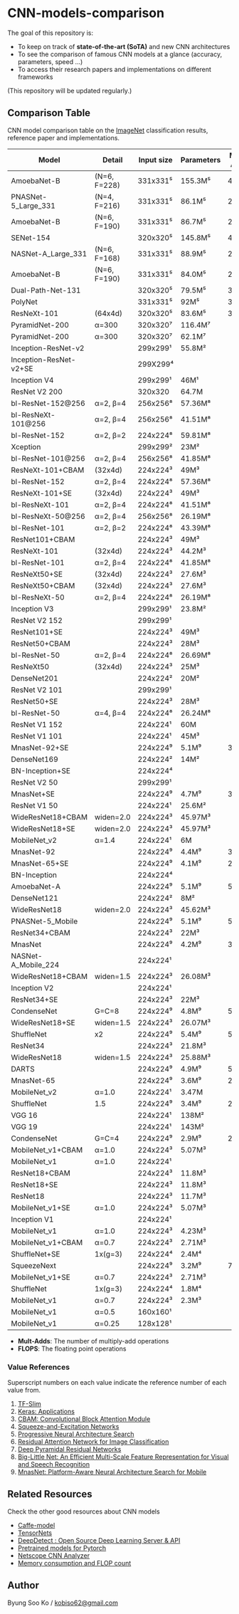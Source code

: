 # CNN-models-comparison
The goal of this repository is:
- To keep on track of **state-of-the-art (SoTA)** and new CNN architectures
- To see the comparison of famous CNN models at a glance (accuracy, parameters, speed ...)
- To access their research papers and implementations on different frameworks

(This repository will be updated regularly.)

## Comparison Table
CNN model comparison table on the [ImageNet](http://www.image-net.org/) classification results, reference paper and implementations.

Model | Detail | Input size | Parameters | Mult-Adds | FLOPS | Depth | Top-1 Acc | Top-5 Acc | Paper | TF | Keras | Pytorch | Caffe | Torch | MXNet
-- | -- | -- | -- | -- | -- | -- | -- | -- | -- | -- | -- | -- | -- | -- | --
AmoebaNet-B | (N=6, F=228) | 331x331⁵ | 155.3M⁵ | 41.1B⁵ |   |   | 83.10⁵ | 96.30⁵ | [Paper](https://arxiv.org/abs/1802.01548) | [TF](https://github.com/tensorflow/tpu/tree/master/models/official/amoeba_net) | - | - | - | - | -
PNASNet-5_Large_331 | (N=4, F=216) | 331x331⁵ | 86.1M⁵ | 25.0B⁵ |   |   | 82.90⁵ | 96.20⁵ | [Paper](https://arxiv.org/abs/1712.00559) | [TF](https://github.com/tensorflow/models/tree/master/research/slim) | - | - | - | - | -
AmoebaNet-B | (N=6, F=190) | 331x331⁵ | 86.7M⁵ | 23.1B⁵ |   |   | 82.80⁵ | 96.10⁵ | [Paper](https://arxiv.org/abs/1802.01548) | [TF](https://github.com/tensorflow/tpu/tree/master/models/official/amoeba_net) | - | - | - | - | -
SENet-154 |   | 320x320⁵ | 145.8M⁵ | 42.3B⁵ |   |   | 82.70⁵ | 96.20⁵ | [Paper](https://arxiv.org/pdf/1709.01507.pdf) | [TF](https://github.com/kobiso/SENet-tensorflow-slim) | [Keras](https://github.com/titu1994/keras-squeeze-excite-network) | [Pytorch](https://github.com/pytorch/vision/tree/master/torchvision) | [Caffe](https://github.com/hujie-frank/SENet) | - | -
NASNet-A_Large_331 | (N=6, F=168) | 331x331⁵ | 88.9M⁵ | 23.8B⁵ |   |   | 82.70⁵ | 96.20⁵ | [Paper](https://arxiv.org/abs/1707.07012) | [TF](https://github.com/tensorflow/models/tree/master/research/slim) | [Keras](https://keras.io/applications/) | [Pytorch](https://github.com/wandering007/nasnet-pytorch) | - | - | -
AmoebaNet-B | (N=6, F=190) | 331x331⁵ | 84.0M⁵ | 22.3B⁵ |   |   | 82.30⁵ | 96.10⁵ | [Paper](https://arxiv.org/abs/1802.01548) | [TF](https://github.com/tensorflow/tpu/tree/master/models/official/amoeba_net) | - | - | - | - | -
Dual-Path-Net-131 |   | 320x320⁵ | 79.5M⁵ | 32.0B⁵ |   |   | 81.50⁵ | 95.80⁵ | [Paper](https://arxiv.org/abs/1707.01629) | - | [Keras](https://github.com/titu1994/Keras-DualPathNetworks) | [Pytorch](https://github.com/Queequeg92/DualPathNet) | [Caffe](https://github.com/cypw/DPNs) | - | [MXNet](https://github.com/cypw/DPNs)
PolyNet |   | 331x331⁵ | 92M⁵ | 34.7B⁵ |   |   | 81.30⁵ | 95.80⁵ | [Paper](https://arxiv.org/abs/1611.05725) | - | - | [Pytorch](https://github.com/Cadene/pretrained-models.pytorch/blob/master/pretrainedmodels/models/polynet.py) | [Caffe](https://github.com/CUHK-MMLAB/polynet) | - | -
ResNeXt-101 | (64x4d) | 320x320⁵ | 83.6M⁵ | 31.5B⁵ |   |   | 80.90⁵ | 95.60⁵ | [Paper](https://arxiv.org/abs/1611.05431) | [TF](https://github.com/taki0112/ResNeXt-Tensorflow) | [Keras](https://github.com/titu1994/Keras-ResNeXt) | [Pytorch](https://github.com/prlz77/ResNeXt.pytorch) | [Caffe](https://github.com/cypw/ResNeXt-1) | [Torch](https://github.com/facebookresearch/ResNeXt) | -
PyramidNet-200 | α=300 | 320x320⁷ | 116.4M⁷ |   |   |   | 80.80⁷ | 95.30⁷ | [Paper](https://arxiv.org/abs/1610.02915.pdf) | [TF](https://github.com/yselivonchyk/Tensorflow_DeepPyramidalResidualNet) | - | [Pytorch](https://github.com/dyhan0920/PyramidNet-PyTorch) | [Caffe](https://github.com/jhkim89/PyramidNet-caffe) | [Torch](https://github.com/jhkim89/PyramidNet) | -
PyramidNet-200 | α=300 | 320x320⁷ | 62.1M⁷ |   |   |   | 80.50⁷ | 95.20⁷ | [Paper](https://arxiv.org/abs/1610.02915.pdf) | [TF](https://github.com/yselivonchyk/Tensorflow_DeepPyramidalResidualNet) | - | [Pytorch](https://github.com/dyhan0920/PyramidNet-PyTorch) | [Caffe](https://github.com/jhkim89/PyramidNet-caffe) | [Torch](https://github.com/jhkim89/PyramidNet) | -
Inception-ResNet-v2 |   | 299x299¹ | 55.8M² |   | 11.75G⁴ | 572² | 80.40¹ | 95.30¹ | [Paper](http://arxiv.org/abs/1602.07261) | [TF](https://github.com/tensorflow/models/tree/master/research/slim) | [Keras](https://keras.io/applications/) | - | [Caffe](https://github.com/twtygqyy/Inception-resnet-v2) | - | -
Inception-ResNet-v2+SE |   | 299X299⁴ |   |   | 11.76G⁴ |   | 80.20⁴ | 95.21⁴ | [Paper](https://arxiv.org/pdf/1709.01507.pdf) | [TF](https://github.com/kobiso/SENet-tensorflow-slim) | - | [Pytorch](https://github.com/moskomule/senet.pytorch) | [Caffe](https://github.com/hujie-frank/SENet) | - | -
Inception V4 |   | 299x299¹ | 46M¹ |   |   |   | 80.20¹ | 95.20¹ | [Paper](http://arxiv.org/abs/1602.07261) | [TF](https://github.com/tensorflow/models/tree/master/research/slim) | [Keras](https://github.com/kentsommer/keras-inceptionV4) | [Pytorch](https://github.com/pytorch/vision/tree/master/torchvision) | - | - | -
ResNet V2 200 |   | 320x320 | 64.7M |   | 15G |   | 79.90¹ | 95.20¹ | [Paper](https://arxiv.org/abs/1603.05027) | [TF](https://github.com/tensorflow/models/tree/master/research/slim) | [Keras](https://github.com/raghakot/keras-resnet) | - | [Caffe](https://github.com/soeaver/caffe-model/tree/master/cls/resnet-v2) | - | -
bl-ResNet-152@256 | α=2, β=4 | 256x256⁸ | 57.36M⁸ |   | 6.58G⁸ |   | 79.66⁸ | - | [Paper](https://arxiv.org/abs/1807.03848) | - | - | - | - | - | -
bl-ResNeXt-101@256 | α=2, β=4 | 256x256⁸ | 41.51M⁸ |   | 5.33G⁸ |   | 79.59⁸ | - | [Paper](https://arxiv.org/abs/1807.03848) | - | - | - | - | - | -
bl-ResNet-152 | α=2, β=2 | 224x224⁸ | 59.81M⁸ |   | 5.64G⁸ |   | 79.04⁸ | - | [Paper](https://arxiv.org/abs/1807.03848) | - | - | - | - | - | -
Xception |   | 299x299² | 23M² |   |   | 126² | 79.00² | 94.50² | [Paper](https://arxiv.org/abs/1610.02357) | [TF](https://github.com/kwotsin/TensorFlow-Xception) | [Keras](https://keras.io/applications/) | [Pytorch](https://github.com/tstandley/Xception-PyTorch) | [Caffe](https://github.com/yihui-he/Xception-caffe) | - | -
bl-ResNet-101@256 | α=2, β=4 | 256x256⁸ | 41.85M⁸ |   | 5.08G⁸ |   | 78.96⁸ | - | [Paper](https://arxiv.org/abs/1807.03848) | - | - | - | - | - | -
ResNeXt-101+CBAM | (32x4d) | 224x224³ | 49M³ |   | 7.519G³ |   | 78.93³ | 94.41³ | [Paper](https://arxiv.org/pdf/1807.06521.pdf) | [TF](https://github.com/kobiso/CBAM-tensorflow) | [Keras](https://github.com/kobiso/CBAM-keras) | - | - | - | -
bl-ResNet-152 | α=2, β=4 | 224x224⁸ | 57.36M⁸ |   | 5.04G⁸ |   | 78.84⁸ | - | [Paper](https://arxiv.org/abs/1807.03848) | - | - | - | - | - | -
ResNeXt-101+SE | (32x4d) | 224x224³ | 49M³ |   | 7.512G³ |   | 78.83³ | 94.34³ | [Paper](https://arxiv.org/pdf/1709.01507.pdf) | [TF](https://github.com/taki0112/SENet-Tensorflow) | - | - | [Caffe](https://github.com/hujie-frank/SENet) | - | -
bl-ResNeXt-101 | α=2, β=4 | 224x224⁸ | 41.51M⁸ |   | 4.08G⁸ |   | 78.80⁸ | - | [Paper](https://arxiv.org/abs/1807.03848) | - | - | - | - | - | -
bl-ResNeXt-50@256 | α=2, β=4 | 256x256⁸ | 26.19M⁸ |   | 3.95G⁸ |   | 78.77⁸ | - | [Paper](https://arxiv.org/abs/1807.03848) | - | - | - | - | - | -
bl-ResNet-101 | α=2, β=2 | 224x224⁸ | 43.39M⁸ |   | 4.27G⁸ |   | 78.60⁸ | - | [Paper](https://arxiv.org/abs/1807.03848) | - | - | - | - | - | -
ResNet101+CBAM |   | 224x224³ | 49M³ |   | 7.581G³ |   | 78.49³ | 94.31³ | [Paper](https://arxiv.org/pdf/1807.06521.pdf) | [TF](https://github.com/kobiso/CBAM-tensorflow-slim) | [Keras](https://github.com/kobiso/CBAM-keras) | - | - | - | -
ResNeXt-101 | (32x4d) | 224x224³ | 44.2M³ |   | 7.508G³ |   | 78.46³ | 94.25³ | [Paper](https://arxiv.org/abs/1611.05431) | [TF](https://github.com/taki0112/ResNeXt-Tensorflow) | [Keras](https://github.com/titu1994/Keras-ResNeXt) | [Pytorch](https://github.com/prlz77/ResNeXt.pytorch) | [Caffe](https://github.com/cypw/ResNeXt-1) | [Torch](https://github.com/facebookresearch/ResNeXt) | -
bl-ResNet-101 | α=2, β=4 | 224x224⁸ | 41.85M⁸ |   | 3.89G⁸ |   | 78.20⁸ | - | [Paper](https://arxiv.org/abs/1807.03848) | - | - | - | - | - | -
ResNeXt50+SE | (32x4d) | 224x224³ | 27.6M³ |   | 3.771G³ |   | 78.09³ | 93.96³ | [Paper](https://arxiv.org/pdf/1709.01507.pdf) | [TF](https://github.com/taki0112/SENet-Tensorflow) | - | - | [Caffe](https://github.com/hujie-frank/SENet) | - | -
ResNeXt50+CBAM | (32x4d) | 224x224³ | 27.6M³ |   | 3.774G³ |   | 78.08³ | 94.09³ | [Paper](https://arxiv.org/pdf/1807.06521.pdf) | [TF](https://github.com/kobiso/CBAM-tensorflow) | [Keras](https://github.com/kobiso/CBAM-keras) | - | - | - | -
bl-ResNeXt-50 | α=2, β=4 | 224x224⁸ | 26.19M⁸ |   | 3.03G⁸ |   | 78.00⁸ | - | [Paper](https://arxiv.org/abs/1807.03848) | - | - | - | - | - | -
Inception V3 |   | 299x299¹ | 23.8M² |   |   | 159² | 78.00¹ | 93.90¹ | [Paper](http://arxiv.org/abs/1512.00567) | [TF](https://github.com/tensorflow/models/tree/master/research/slim) | [Keras](https://keras.io/applications/) | [Pytorch](https://github.com/pytorch/vision/tree/master/torchvision) | [Caffe](https://github.com/smichalowski/google_inception_v3_for_caffe) | - | -
ResNet V2 152 |   | 299x299¹ |   |   |   |   | 77.80¹ | 94.10¹ | [Paper](https://arxiv.org/abs/1603.05027) | [TF](https://github.com/tensorflow/models/tree/master/research/slim) | [Keras](https://github.com/raghakot/keras-resnet) | - | [Caffe](https://github.com/soeaver/caffe-model/tree/master/cls/resnet-v2) | - | -
ResNet101+SE |   | 224x224³ | 49M³ |   | 7.575G³ |   | 77.65³ | 93.81³ | [Paper](https://arxiv.org/pdf/1709.01507.pdf) | [TF](https://github.com/kobiso/SENet-tensorflow-slim) | - | [Pytorch](https://github.com/moskomule/senet.pytorch) | [Caffe](https://github.com/hujie-frank/SENet) | - | -
ResNet50+CBAM |   | 224x224³ | 28M³ |   | 3.864G³ |   | 77.34³ | 93.69³ | [Paper](https://arxiv.org/pdf/1807.06521.pdf) | [TF](https://github.com/kobiso/CBAM-tensorflow-slim) | [Keras](https://github.com/kobiso/CBAM-keras) | - | - | - | -
bl-ResNet-50 | α=2, β=4 | 224x224⁸ | 26.69M⁸ |   | 2.85G⁸ |   | 77.31⁸ | - | [Paper](https://arxiv.org/abs/1807.03848) | - | - | - | - | - | -
ResNeXt50 | (32x4d) | 224x224³ | 25M³ |   | 3.768G³ |   | 77.15³ | 94.25³ | [Paper](https://arxiv.org/abs/1611.05431) | [TF](https://github.com/taki0112/ResNeXt-Tensorflow) | [Keras](https://github.com/titu1994/Keras-ResNeXt) | [Pytorch](https://github.com/prlz77/ResNeXt.pytorch) | [Caffe](https://github.com/cypw/ResNeXt-1) | [Torch](https://github.com/facebookresearch/ResNeXt) | -
DenseNet201 |   | 224x224² | 20M² |   |   | 201² | 77.00² | 93.30² | [Paper](https://arxiv.org/abs/1608.06993) | [TF](https://github.com/YixuanLi/densenet-tensorflow) | [Keras](https://keras.io/applications/) | [Pytorch](https://github.com/pytorch/vision/tree/master/torchvision) | [Caffe](https://github.com/shicai/DenseNet-Caffe) | - | -
ResNet V2 101 |   | 299x299¹ |   |   |   |   | 77.00¹ | 93.70¹ | [Paper](https://arxiv.org/abs/1603.05027) | [TF](https://github.com/tensorflow/models/tree/master/research/slim) | [Keras](https://github.com/raghakot/keras-resnet) | - | [Caffe](https://github.com/soeaver/caffe-model/tree/master/cls/resnet-v2) | - | -
ResNet50+SE |   | 224x224³ | 28M³ |   | 3.86G³ |   | 76.86³ | 93.30³ | [Paper](https://arxiv.org/pdf/1709.01507.pdf) | [TF](https://github.com/kobiso/SENet-tensorflow-slim) | - | [Pytorch](https://github.com/moskomule/senet.pytorch) | [Caffe](https://github.com/hujie-frank/SENet) | - | -
bl-ResNet-50 | α=4, β=4 | 224x224⁸ | 26.24M⁸ |   | 2.48G⁸ |   | 76.85⁸ | - | [Paper](https://arxiv.org/abs/1807.03848) | - | - | - | - | - | -
ResNet V1 152 |   | 224x224¹ | 60M |   | 11.3G⁴ | 517 | 76.80¹ | 93.20¹ | [Paper](https://arxiv.org/abs/1512.03385) | [TF](https://github.com/tensorflow/models/tree/master/research/slim) | [Keras](https://github.com/statech/resnet) | [Pytorch](https://github.com/pytorch/vision/tree/master/torchvision) | [Caffe](https://github.com/KaimingHe/deep-residual-networks) | [Torch](https://github.com/facebook/fb.resnet.torch) | -
ResNet V1 101 |   | 224x224¹ | 45M³ |   | 7.57G³ |   | 76.40¹ | 92.90¹ | [Paper](https://arxiv.org/abs/1512.03385) | [TF](https://github.com/tensorflow/models/tree/master/research/slim) | [Keras](https://github.com/statech/resnet) | [Pytorch](https://github.com/pytorch/vision/tree/master/torchvision) | [Caffe](https://github.com/KaimingHe/deep-residual-networks) | [Torch](https://github.com/facebook/fb.resnet.torch) | -
MnasNet-92+SE |   | 224x224⁹ | 5.1M⁹ | 391M⁹ |   |   | 76.13⁹ | 92.85⁹ | [Paper](https://arxiv.org/abs/1807.11626) | [TF](https://github.com/Lyken17/MNasNet-TensorFlow) | [Keras](https://github.com/abhoi/Keras-MnasNet) | [Pytorch](https://github.com/AnjieZheng/MnasNet-PyTorch) | [Caffe](https://github.com/LiJianfei06/MnasNet-caffe) | - | -
DenseNet169 |   | 224x224² | 14M² |   |   | 169² | 75.90² | 92.80² | [Paper](https://arxiv.org/abs/1608.06993) | [TF](https://github.com/YixuanLi/densenet-tensorflow) | [Keras](https://keras.io/applications/) | [Pytorch](https://github.com/pytorch/vision/tree/master/torchvision) | [Caffe](https://github.com/shicai/DenseNet-Caffe) | - | -
BN-Inception+SE |   | 224x224⁴ |   |   | 2.04G⁴ |   | 75.77⁴ | 92.86⁴ | [Paper](https://arxiv.org/pdf/1709.01507.pdf) | [TF](https://github.com/kobiso/SENet-tensorflow-slim) | - | - | [Caffe](https://github.com/hujie-frank/SENet) | - | -
ResNet V2 50 |   | 299x299¹ |   |   |   |   | 75.60¹ | 92.80¹ | [Paper](https://arxiv.org/abs/1603.05027) | [TF](https://github.com/tensorflow/models/tree/master/research/slim) | [Keras](https://github.com/raghakot/keras-resnet) | - | [Caffe](https://github.com/soeaver/caffe-model/tree/master/cls/resnet-v2) | - | -
MnasNet+SE |   | 224x224⁹ | 4.7M⁹ | 319M⁹ |   |   | 75.42⁹ | 92.51⁹ | [Paper](https://arxiv.org/abs/1807.11626) | [TF](https://github.com/Lyken17/MNasNet-TensorFlow) | [Keras](https://github.com/abhoi/Keras-MnasNet) | [Pytorch](https://github.com/AnjieZheng/MnasNet-PyTorch) | [Caffe](https://github.com/LiJianfei06/MnasNet-caffe) | - | -
ResNet V1 50 |   | 224x224¹ | 25.6M² |   | 3.858G³ | 168² | 75.20¹ | 92.20¹ | [Paper](https://arxiv.org/abs/1512.03385) | [TF](https://github.com/tensorflow/models/tree/master/research/slim) | [Keras](https://keras.io/applications/) | [Pytorch](https://github.com/pytorch/vision/tree/master/torchvision) | [Caffe](https://github.com/KaimingHe/deep-residual-networks) | [Torch](https://github.com/facebook/fb.resnet.torch) | -
WideResNet18+CBAM | widen=2.0 | 224x224³ | 45.97M³ |   | 6.697G³ |   | 75.16³ | 92.37³ | [Paper](https://arxiv.org/pdf/1807.06521.pdf) | - | - | - | - | - | -
WideResNet18+SE | widen=2.0 | 224x224³ | 45.97M³ |   | 6.696G³ |   | 75.07³ | 92.35³ | [Paper](https://arxiv.org/pdf/1709.01507.pdf) | - | - | - | [Caffe](https://github.com/hujie-frank/SENet) | - | -
MobileNet_v2 | α=1.4 | 224x224¹ | 6M |   |   |   | 74.90¹ | 92.50¹ | [Paper](https://arxiv.org/abs/1801.04381) | [TF](https://github.com/tensorflow/models/tree/master/research/slim) | [Keras](https://keras.io/applications/) | [Pytorch](https://github.com/tonylins/pytorch-mobilenet-v2) | [Caffe](https://github.com/shicai/MobileNet-Caffe) | - | -
MnasNet-92 |   | 224x224⁹ | 4.4M⁹ | 388M⁹ |   |   | 74.79⁹ | 92.05⁹ | [Paper](https://arxiv.org/abs/1807.11626) | [TF](https://github.com/Lyken17/MNasNet-TensorFlow) | [Keras](https://github.com/abhoi/Keras-MnasNet) | [Pytorch](https://github.com/AnjieZheng/MnasNet-PyTorch) | [Caffe](https://github.com/LiJianfei06/MnasNet-caffe) | - | -
MnasNet-65+SE |   | 224x224⁹ | 4.1M⁹ | 272M⁹ |   |   | 74.62⁹ | 91.93⁹ | [Paper](https://arxiv.org/abs/1807.11626) | [TF](https://github.com/Lyken17/MNasNet-TensorFlow) | [Keras](https://github.com/abhoi/Keras-MnasNet) | [Pytorch](https://github.com/AnjieZheng/MnasNet-PyTorch) | [Caffe](https://github.com/LiJianfei06/MnasNet-caffe) | - | -
BN-Inception |   | 224x224⁴ |   |   | 2.03G⁴ |   | 74.62⁴ | 92.21⁴ | [Paper](https://arxiv.org/pdf/1502.03167) | - | - | - | [Caffe](https://github.com/pertusa/InceptionBN-21K-for-Caffe) | - | -
AmoebaNet-A |   | 224x224⁹ | 5.1M⁹ | 555M⁹ |   |   | 74.50⁹ | 92.00⁹ | [Paper](https://arxiv.org/abs/1802.01548) | [TF](https://github.com/tensorflow/tpu/tree/master/models/official/amoeba_net) | - | - | - | - | -
DenseNet121 |   | 224x224² | 8M² |   |   | 121² | 74.50² | 91.80² | [Paper](https://arxiv.org/abs/1608.06993) | [TF](https://github.com/YixuanLi/densenet-tensorflow) | [Keras](https://keras.io/applications/) | [Pytorch](https://github.com/pytorch/vision/tree/master/torchvision) | [Caffe](https://github.com/shicai/DenseNet-Caffe) | - | -
WideResNet18 | widen=2.0 | 224x224³ | 45.62M³ |   | 6.696G³ |   | 74.37³ | 91.80³ | [Paper](https://arxiv.org/abs/1605.07146) | [TF](https://github.com/dalgu90/wrn-tensorflow) | [Keras](https://github.com/titu1994/Wide-Residual-Networks) | [Pytorch](https://github.com/xternalz/WideResNet-pytorch) | [Caffe](https://github.com/razorx89/caffe-wrn-generator) | - | -
PNASNet-5_Mobile |   | 224x224⁹ | 5.1M⁹ | 588M⁹ |   |   | 74.20⁹ | 91.90⁹ | [Paper](https://arxiv.org/abs/1712.00559.pdf) | [TF](https://github.com/tensorflow/models/tree/master/research/slim) | - | - | - | - | -
ResNet34+CBAM |   | 224x224³ | 22M³ |   | 3.665G³ |   | 74.01³ | 91.76³ | [Paper](https://arxiv.org/pdf/1807.06521.pdf) | [TF](https://github.com/kobiso/CBAM-tensorflow-slim) | [Keras](https://github.com/kobiso/CBAM-keras) | - | - | - | -
MnasNet |   | 224x224⁹ | 4.2M⁹ | 317M⁹ |   |   | 74.00⁹ | 91.78⁹ | [Paper](https://arxiv.org/abs/1807.11626) | [TF](https://github.com/Lyken17/MNasNet-TensorFlow) | [Keras](https://github.com/abhoi/Keras-MnasNet) | [Pytorch](https://github.com/AnjieZheng/MnasNet-PyTorch) | [Caffe](https://github.com/LiJianfei06/MnasNet-caffe) | - | -
NASNet-A_Mobile_224 |   | 224x224¹ |   |   |   |   | 74.00¹ | 91.60¹ | [Paper](https://arxiv.org/abs/1707.07012) | [TF](https://github.com/tensorflow/models/tree/master/research/slim) | [Keras](https://keras.io/applications/) | [Pytorch](https://github.com/wandering007/nasnet-pytorch) | - | - | -
WideResNet18+CBAM | widen=1.5 | 224x224³ | 26.08M³ |   | 3.868G³ |   | 73.90³ | 91.57³ | [Paper](https://arxiv.org/pdf/1807.06521.pdf) | - | - | - | - | - | -
Inception V2 |   | 224x224¹ |   |   |   |   | 73.90¹ | 91.80¹ | [Paper](http://arxiv.org/abs/1502.03167) | [TF](https://github.com/tensorflow/models/tree/master/research/slim) | - | [Pytorch](https://github.com/pytorch/vision/tree/master/torchvision) | - | - | -
ResNet34+SE |   | 224x224³ | 22M³ |   | 3.664G³ |   | 73.87³ | 91.65³ | [Paper](https://arxiv.org/pdf/1709.01507.pdf) | [TF](https://github.com/kobiso/SENet-tensorflow-slim) | - | [Pytorch](https://github.com/moskomule/senet.pytorch) | [Caffe](https://github.com/hujie-frank/SENet) | - | -
CondenseNet | G=C=8 | 224x224⁹ | 4.8M⁹ | 529M⁹ |   |   | 73.80⁹ | 91.70⁹ | [Paper](https://arxiv.org/abs/1711.09224) | [TF](https://github.com/markdtw/condensenet-tensorflow) | - | [Pytorch](https://github.com/ShichenLiu/CondenseNet) | - | - | -
WideResNet18+SE | widen=1.5 | 224x224³ | 26.07M³ |   | 3.867G³ |   | 73.79³ | 91.53³ | [Paper](https://arxiv.org/pdf/1709.01507.pdf) | - | - | - | [Caffe](https://github.com/hujie-frank/SENet) | - | -
ShuffleNet | x2 | 224x224⁹ | 5.4M⁹ | 524M⁹ |   |   | 73.70⁹ | - | [Paper](https://arxiv.org/abs/1707.01083) | [TF](https://github.com/MG2033/ShuffleNet) | [Keras](https://github.com/scheckmedia/keras-shufflenet) | [Pytorch](https://github.com/jaxony/ShuffleNet) | [Caffe](https://github.com/farmingyard/ShuffleNet) | - | -
ResNet34 |   | 224x224³ | 21.8M³ |   | 3.664G³ |   | 73.31³ | 91.40³ | [Paper](https://arxiv.org/abs/1512.03385) | [TF](https://github.com/tensorflow/models/tree/master/research/slim) | - | [Pytorch](https://github.com/pytorch/vision/tree/master/torchvision) | [Caffe](https://github.com/KaimingHe/deep-residual-networks) | [Torch](https://github.com/facebook/fb.resnet.torch) | -
WideResNet18 | widen=1.5 | 224x224³ | 25.88M³ |   | 3.866G³ |   | 73.15³ | 91.12³ | [Paper](https://arxiv.org/abs/1605.07146) | [TF](https://github.com/dalgu90/wrn-tensorflow) | [Keras](https://github.com/titu1994/Wide-Residual-Networks) | [Pytorch](https://github.com/xternalz/WideResNet-pytorch) | [Caffe](https://github.com/razorx89/caffe-wrn-generator) | - | -
DARTS |   | 224x224⁹ | 4.9M⁹ | 595M⁹ |   |   | 73.10⁹ | 91.00⁹ | [Paper](https://arxiv.org/abs/1806.09055) | - | - | [Pytorch](https://github.com/quark0/darts) | - | - | -
MnasNet-65 |   | 224x224⁹ | 3.6M⁹ | 270M⁹ |   |   | 73.02⁹ | 91.14⁹ | [Paper](https://arxiv.org/abs/1807.11626) | [TF](https://github.com/Lyken17/MNasNet-TensorFlow) | [Keras](https://github.com/abhoi/Keras-MnasNet) | [Pytorch](https://github.com/AnjieZheng/MnasNet-PyTorch) | [Caffe](https://github.com/LiJianfei06/MnasNet-caffe) | - | -
MobileNet_v2 | α=1.0 | 224x224¹ | 3.47M |   |   |   | 71.90¹ | 91.00¹ | [Paper](https://arxiv.org/abs/1801.04381) | [TF](https://github.com/tensorflow/models/tree/master/research/slim) | [Keras](https://keras.io/applications/) | [Pytorch](https://github.com/tonylins/pytorch-mobilenet-v2) | [Caffe](https://github.com/shicai/MobileNet-Caffe) | - | -
ShuffleNet | 1.5 | 224x224⁹ | 3.4M⁹ | 292M⁹ |   |   | 71.50⁹ | - | [Paper](https://arxiv.org/abs/1707.01083) | [TF](https://github.com/MG2033/ShuffleNet) | [Keras](https://github.com/scheckmedia/keras-shufflenet) | [Pytorch](https://github.com/jaxony/ShuffleNet) | [Caffe](https://github.com/farmingyard/ShuffleNet) | - | -
VGG 16 |   | 224x224¹ | 138M² |   | 15.47⁴ | 23² | 71.50¹ | 89.80¹ | [Paper](http://arxiv.org/abs/1409.1556.pdf) | [TF](https://github.com/tensorflow/models/tree/master/research/slim) | [Keras](https://keras.io/applications/) | [Pytorch](https://github.com/pytorch/vision/tree/master/torchvision) | [Caffe](https://github.com/davidgengenbach/vgg-caffe) | - | -
VGG 19 |   | 224x224¹ | 143M² |   |   | 26² | 71.10¹ | 89.80¹ | [Paper](http://arxiv.org/abs/1409.1556.pdf) | [TF](https://github.com/tensorflow/models/tree/master/research/slim) | [Keras](https://keras.io/applications/) | [Pytorch](https://github.com/pytorch/vision/tree/master/torchvision) | [Caffe](https://github.com/davidgengenbach/vgg-caffe) | - | -
CondenseNet | G=C=4 | 224x224⁹ | 2.9M⁹ | 274M⁹ |   |   | 71.00⁹ | 90.00⁹ | [Paper](https://arxiv.org/abs/1711.09224) | [TF](https://github.com/markdtw/condensenet-tensorflow) | - | [Pytorch](https://github.com/ShichenLiu/CondenseNet) | - | - | -
MobileNet_v1+CBAM | α=1.0 | 224x224³ | 5.07M³ |   | 0.576G³ |   | 70.99³ | 90.01³ | [Paper](https://arxiv.org/pdf/1807.06521.pdf) | - | [Keras](https://github.com/kobiso/CBAM-keras) | - | - | - | -
MobileNet_v1 | α=1.0 | 224x224¹ |   |   |   |   | 70.90¹ | 89.90¹ | [Paper](https://arxiv.org/pdf/1704.04861.pdf) | [TF](https://github.com/tensorflow/models/tree/master/research/slim) | [Keras](https://keras.io/applications/) | [Pytorch](https://github.com/marvis/pytorch-mobilenet) | [Caffe](https://github.com/shicai/MobileNet-Caffe) | - | -
ResNet18+CBAM |   | 224x224³ | 11.8M³ |   | 1.815G³ |   | 70.73³ | 89.91³ | [Paper](https://arxiv.org/pdf/1807.06521.pdf) | [TF](https://github.com/kobiso/CBAM-tensorflow-slim) | [Keras](https://github.com/kobiso/CBAM-keras) | - | - | - | -
ResNet18+SE |   | 224x224³ | 11.8M³ |   | 1.814G³ |   | 70.59³ | 89.78³ | [Paper](https://arxiv.org/pdf/1709.01507.pdf) | [TF](https://github.com/kobiso/SENet-tensorflow-slim) | - | [Pytorch](https://github.com/moskomule/senet.pytorch) | [Caffe](https://github.com/hujie-frank/SENet) | - | -
ResNet18 |   | 224x224³ | 11.7M³ |   | 1.814G³ |   | 70.40³ | 89.45³ | [Paper](https://arxiv.org/abs/1512.03385) | [TF](https://github.com/tensorflow/models/tree/master/research/slim) | - | [Pytorch](https://github.com/pytorch/vision/tree/master/torchvision) | [Caffe](https://github.com/KaimingHe/deep-residual-networks) | [Torch](https://github.com/facebook/fb.resnet.torch) | -
MobileNet_v1+SE | α=1.0 | 224x224³ | 5.07M³ |   | 0.570G³ |   | 70.03³ | 89.37³ | [Paper](https://arxiv.org/pdf/1709.01507.pdf) | - | - | - | [Caffe](https://github.com/hujie-frank/SENet) | - | -
Inception V1 |   | 224x224¹ |   |   |   |   | 69.80¹ | 89.60¹ | [Paper](http://arxiv.org/abs/1409.4842v1) | [TF](https://github.com/tensorflow/models/tree/master/research/slim) | [Keras](https://gist.github.com/joelouismarino/a2ede9ab3928f999575423b9887abd14) | [Pytorch](https://github.com/pytorch/vision/tree/master/torchvision) | - | - | -
MobileNet_v1 | α=1.0 | 224x224³ | 4.23M³ |   | 0.569G³ |   | 68.61³ | 88.49³ | [Paper](https://arxiv.org/pdf/1704.04861.pdf) | [TF](https://github.com/tensorflow/models/tree/master/research/slim) | [Keras](https://keras.io/applications/) | [Pytorch](https://github.com/marvis/pytorch-mobilenet) | [Caffe](https://github.com/shicai/MobileNet-Caffe) | - | -
MobileNet_v1+CBAM | α=0.7 | 224x224³ | 2.71M³ |   | 0.289G³ |   | 68.49³ | 88.52³ | [Paper](https://arxiv.org/pdf/1807.06521.pdf) | - | [Keras](https://github.com/kobiso/CBAM-keras) | - | - | - | -
ShuffleNet+SE | 1x(g=3) | 224x224⁴ | 2.4M⁴ |   | 0.142G⁴ |   | 68.30⁴ | 88.30⁴ | [Paper](https://arxiv.org/pdf/1709.01507.pdf) | - | - | - | [Caffe](https://github.com/hujie-frank/SENet) | - | -
SqueezeNext |   | 224x224⁹ | 3.2M⁹ | 708M⁹ |   |   | 67.50⁹ | 88.20⁹ | [Paper](https://arxiv.org/abs/1803.10615) | [TF](https://github.com/Timen/squeezenext-tensorflow) | - | [Pytorch](https://github.com/luuuyi/SqueezeNext.PyTorch) | [Caffe](https://github.com/amirgholami/SqueezeNext) | - | -
MobileNet_v1+SE | α=0.7 | 224x224³ | 2.71M³ |   | 0.283G³ |   | 67.50³ | 87.51³ | [Paper](https://arxiv.org/pdf/1709.01507.pdf) | - | - | - | [Caffe](https://github.com/hujie-frank/SENet) | - | -
ShuffleNet | 1x(g=3) | 224x224⁴ | 1.8M⁴ |   | 0.14G⁴ |   | 66.10⁴ | 86.40⁴ | [Paper](https://arxiv.org/pdf/1707.01083) | [TF](https://github.com/MG2033/ShuffleNet) | [Keras](https://github.com/scheckmedia/keras-shufflenet) | [Pytorch](https://github.com/jaxony/ShuffleNet) | [Caffe](https://github.com/farmingyard/ShuffleNet) | - | -
MobileNet_v1 | α=0.7 | 224x224³ | 2.3M³ |   | 0.283G³ |   | 65.14³ | 86.31³ | [Paper](https://arxiv.org/pdf/1704.04861.pdf) | [TF](https://github.com/tensorflow/models/tree/master/research/slim) | [Keras](https://keras.io/applications/) | [Pytorch](https://github.com/marvis/pytorch-mobilenet) | [Caffe](https://github.com/shicai/MobileNet-Caffe) | - | -
MobileNet_v1 | α=0.5 | 160x160¹ |   |   |   |   | 59.10¹ | 81.90¹ | [Paper](https://arxiv.org/pdf/1704.04861.pdf) | [TF](https://github.com/tensorflow/models/tree/master/research/slim) | [Keras](https://keras.io/applications/) | [Pytorch](https://github.com/marvis/pytorch-mobilenet) | [Caffe](https://github.com/shicai/MobileNet-Caffe) | - | -
MobileNet_v1 | α=0.25 | 128x128¹ |   |   |   |   | 41.50¹ | 66.30¹ | [Paper](https://arxiv.org/pdf/1704.04861.pdf) | [TF](https://github.com/tensorflow/models/tree/master/research/slim) | [Keras](https://keras.io/applications/) | [Pytorch](https://github.com/marvis/pytorch-mobilenet) | [Caffe](https://github.com/shicai/MobileNet-Caffe) | - | -

- **Mult-Adds**: The number of multiply-add operations
- **FLOPS**: The floating point operations

### Value References
Superscript numbers on each value indicate the reference number of each value from.
1. [TF-Slim](https://github.com/tensorflow/models/tree/master/research/slim)
2. [Keras: Applications](https://keras.io/applications/)
3. [CBAM: Convolutional Block Attention Module](https://arxiv.org/abs/1807.06521.pdf)
4. [Squeeze-and-Excitation Networks](https://arxiv.org/abs/1709.01507.pdf)
5. [Progressive Neural Architecture Search](https://arxiv.org/abs/1712.00559.pdf)
6. [Residual Attention Network for Image Classification](https://arxiv.org/abs/1704.06904.pdf)
7. [Deep Pyramidal Residual Networks](https://arxiv.org/abs/1610.02915.pdf)
8. [Big-Little Net: An Efficient Multi-Scale Feature Representation for Visual and Speech Recognition](https://arxiv.org/abs/1807.03848)
9. [MnasNet: Platform-Aware Neural Architecture Search for Mobile](https://arxiv.org/abs/1807.11626)

## Related Resources
Check the other good resources about CNN models
- [Caffe-model](https://github.com/soeaver/caffe-model)
- [TensorNets](https://github.com/taehoonlee/tensornets)
- [DeepDetect : Open Source Deep Learning Server & API](https://github.com/jolibrain/deepdetect#deepdetect--open-source-deep-learning-server--api)
- [Pretrained models for Pytorch](https://github.com/Cadene/pretrained-models.pytorch)
- [Netscope CNN Analyzer](https://dgschwend.github.io/netscope/quickstart.html)
- [Memory consumption and FLOP count](https://github.com/albanie/convnet-burden)

## Author
Byung Soo Ko / kobiso62@gmail.com
